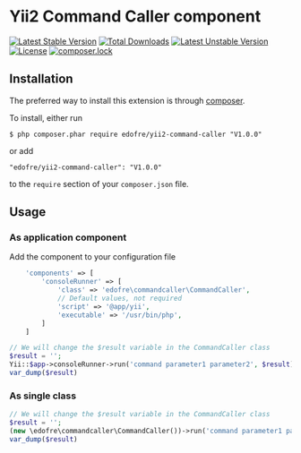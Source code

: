 # Yii2 Command Caller component

[![Latest Stable Version](https://poser.pugx.org/edofre/yii2-command-caller/v/stable)](https://packagist.org/packages/edofre/yii2-command-caller)
[![Total Downloads](https://poser.pugx.org/edofre/yii2-command-caller/downloads)](https://packagist.org/packages/edofre/yii2-command-caller)
[![Latest Unstable Version](https://poser.pugx.org/edofre/yii2-command-caller/v/unstable)](https://packagist.org/packages/edofre/yii2-command-caller)
[![License](https://poser.pugx.org/edofre/yii2-command-caller/license)](https://packagist.org/packages/edofre/yii2-command-caller)
[![composer.lock](https://poser.pugx.org/edofre/yii2-command-caller/composerlock)](https://packagist.org/packages/edofre/yii2-command-caller)

## Installation

The preferred way to install this extension is through [composer](http://getcomposer.org/download/).

To install, either run

```
$ php composer.phar require edofre/yii2-command-caller "V1.0.0"
```

or add

```
"edofre/yii2-command-caller": "V1.0.0"
```

to the ```require``` section of your `composer.json` file.

## Usage

### As application component
Add the component to your configuration file
```php
    'components' => [
        'consoleRunner' => [
            'class' => 'edofre\commandcaller\CommandCaller',
            // Default values, not required
            'script' => '@app/yii',
            'executable' => '/usr/bin/php',
        ]
    ]
```

```php
// We will change the $result variable in the CommandCaller class
$result = '';
Yii::$app->consoleRunner->run('command parameter1 parameter2', $result);
var_dump($result)
```

### As single class
```php
// We will change the $result variable in the CommandCaller class
$result = '';
(new \edofre\commandcaller\CommandCaller())->run('command parameter1 parameter2', $result);
var_dump($result)
```